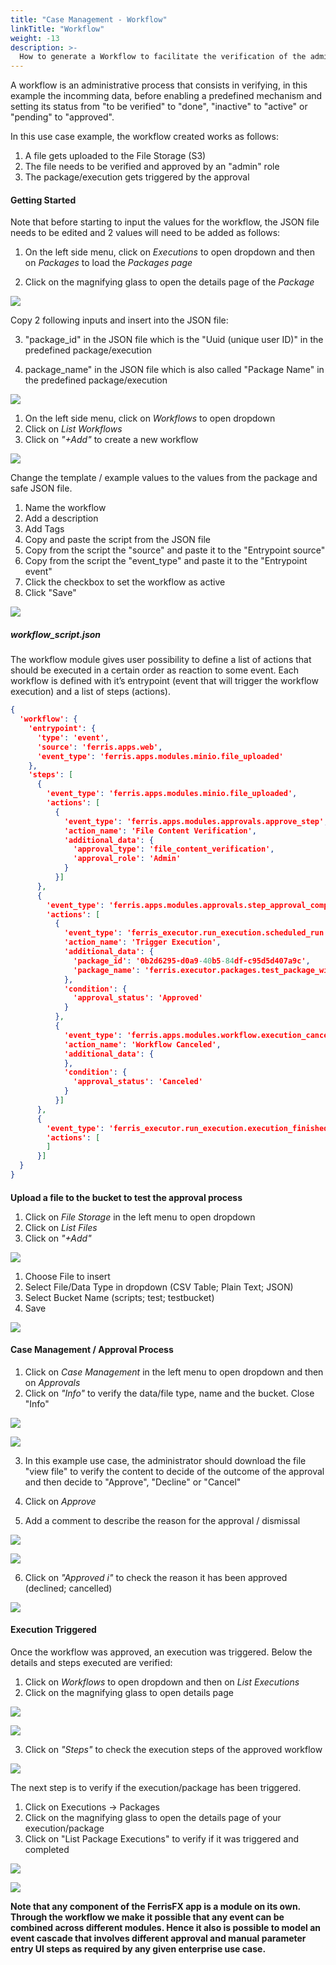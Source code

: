 ```yaml
---
title: "Case Management - Workflow"
linkTitle: "Workflow"
weight: -13
description: >-
  How to generate a Workflow to facilitate the verification of the administration process.
---
```


A workflow is an administrative process that consists in verifying, in this example the incomming data, before enabling a predefined mechanism and setting its status from "to be verified" to "done", "inactive" to "active" or "pending" to "approved". 

In this use case example, the workflow created works as follows:

1. A file gets uploaded to the File Storage (S3)
2. The file needs to be verified and approved by an "admin" role
3. The package/execution gets triggered by the approval

#### Getting Started

Note that before starting to input the values for the workflow, the JSON file needs to be edited and 2 values will need to be added as follows:

1. On the left side menu, click on *Executions* to open dropdown and then on *Packages* to load the *Packages page*

2. Click on the magnifying glass to open the details page of the *Package*

![](/images/package_workflow_roboto.png)

Copy 2 following inputs and insert into the JSON file:

3. "package_id" in the JSON file which is the "Uuid (unique user ID)" in the predefined package/execution

4. package_name" in the JSON file which is also called "Package Name" in the predefined package/execution

![](/images/uuid_packagename_edit_json_roboto.png)

1. On the left side menu, click on *Workflows* to open dropdown
2. Click on *List Workflows*
3. Click on *"+Add"* to create a new workflow

![](/images/list_workflows_add_new_roboto.png)

Change the template / example values to the values from the package and safe JSON file.

1. Name the workflow
2. Add a description
3. Add Tags 
4. Copy and paste the script from the JSON file
5. Copy from the script the "source" and paste it to the "Entrypoint source"
6. Copy from the script the "event_type" and paste it to the "Entrypoint event"
7. Click the checkbox to set the workflow as active
8. Click "Save"

![](/images/create_workflow_roboto.png)

##### workflow_script.json

The workflow module gives user possibility to define a list of actions that should be executed in a certain order as reaction to some event. Each workflow is defined with it’s entrypoint (event that will trigger the workflow execution) and a list of steps (actions).

```json
{
  'workflow': {
    'entrypoint': {
      'type': 'event',
      'source': 'ferris.apps.web',
      'event_type': 'ferris.apps.modules.minio.file_uploaded'
    },
    'steps': [
      {
        'event_type': 'ferris.apps.modules.minio.file_uploaded',
        'actions': [
          {
            'event_type': 'ferris.apps.modules.approvals.approve_step',
            'action_name': 'File Content Verification',
            'additional_data': {
              'approval_type': 'file_content_verification',
              'approval_role': 'Admin'
            }
          }]
      },
      {
        'event_type': 'ferris.apps.modules.approvals.step_approval_completed',
        'actions': [
          {
            'event_type': 'ferris_executor.run_execution.scheduled_run',
            'action_name': 'Trigger Execution',
            'additional_data': {
              'package_id': '0b2d6295-d0a9-40b5-84df-c95d5d407a9c',
              'package_name': 'ferris.executor.packages.test_package_with_scripts'
            },
            'condition': {
              'approval_status': 'Approved'
            }
          },
          {
            'event_type': 'ferris.apps.modules.workflow.execution_canceled',
            'action_name': 'Workflow Canceled',
            'additional_data': {
            },
            'condition': {
              'approval_status': 'Canceled'
            }
          }]
      },
      {
        'event_type': 'ferris_executor.run_execution.execution_finished',
        'actions': [
        ]
      }]
  }
}
```

#### 

**Upload a file to the bucket to test the approval process**

1. Click on *File Storage* in the left menu to open dropdown
2. Click on *List Files*
3. Click on *"+Add"*

![](/images/upload_file_test_workflow_roboto.png)

1. Choose File to insert
2. Select File/Data Type in dropdown (CSV Table; Plain Text; JSON)
3. Select Bucket Name (scripts; test; testbucket)
4. Save 

![](/images/select_file_test_workflow_roboto.png)

#### Case Management / Approval Process

1. Click on *Case Management* in the left menu to open dropdown and then on *Approvals*
2. Click on *"Info"* to verify the data/file type, name and the bucket. Close "Info"

![](/images/case_management_workflow_roboto.png)

![](/images/cm_workflow_info.png)

3. In this example use case, the administrator should download the file "view file" to verify the content to decide of the outcome of the approval and then decide to "Approve", "Decline" or "Cancel" 

4. Click on *Approve*

5. Add a comment to describe the reason for the approval / dismissal

![](/images/workflow_approve_roboto.png)

![](/images/approval_comment_roboto.png)

6. Click on *"Approved i"* to check the reason it has been approved (declined; cancelled)

![](/images/approvedi_comment_check_roboto.png)

#### Execution Triggered 

Once the workflow was approved, an execution was triggered. 
Below the details and steps executed are verified:

1. Click on *Workflows* to open dropdown and then on *List Executions*
2. Click on the magnifying glass to open details page

![](/images/workflows_list_executions_roboto.png)

![](/images/workflow_details_new.png)

3. Click on *"Steps"* to check the execution steps of the approved workflow

![](/images/steps_workflow_execution_roboto.png)

The next step is to verify if the execution/package has been triggered.

1. Click on Executions -> Packages
2. Click on the magnifying glass to open the details page of your execution/package
3. Click on "List Package Executions" to verify if it was triggered and completed

![](/images/triggered_execution_wf_roboto.png)

![](/images/execution_triggered_verified_wf_roboto.png)

**Note that any component of the FerrisFX app is a module on its own. Through the workflow we make it possible that any event can be combined across different modules. Hence it also is possible to model an event cascade that involves different approval and manual parameter entry UI steps as required by any given enterprise use case.**